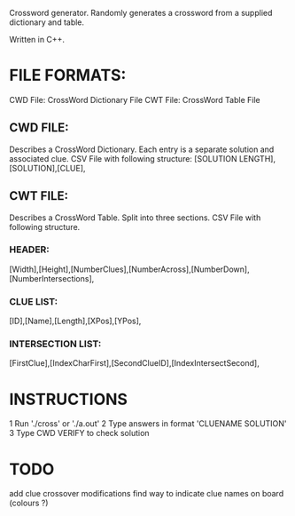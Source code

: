 Crossword generator. Randomly generates a crossword from a supplied dictionary and table.

Written in C++.

# FILE FORMATS:
CWD File: CrossWord Dictionary File
CWT File: CrossWord Table File

## CWD FILE:
Describes a CrossWord Dictionary. Each entry is a separate solution and associated clue. CSV File with following structure:
[SOLUTION LENGTH],[SOLUTION],[CLUE],

## CWT FILE:
Describes a CrossWord Table. Split into three sections. CSV File with following structure.

### HEADER:
[Width],[Height],[NumberClues],[NumberAcross],[NumberDown],[NumberIntersections],

### CLUE LIST:
[ID],[Name],[Length],[XPos],[YPos],

### INTERSECTION LIST:
[FirstClue],[IndexCharFirst],[SecondClueID],[IndexIntersectSecond],

# INSTRUCTIONS
1 Run './cross' or './a.out'
2 Type answers in format 'CLUENAME SOLUTION'
3 Type CWD VERIFY to check solution

# TODO

add clue crossover modifications
find way to indicate clue names on board (colours ?)
